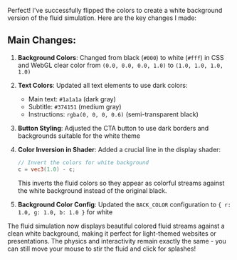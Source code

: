 Perfect! I've successfully flipped the colors to create a white background version of the fluid simulation. Here are the key changes I made:

## Main Changes:

1. **Background Colors**: Changed from black (`#000`) to white (`#fff`) in CSS and WebGL clear color from `(0.0, 0.0, 0.0, 1.0)` to `(1.0, 1.0, 1.0, 1.0)`

2. **Text Colors**: Updated all text elements to use dark colors:
   - Main text: `#1a1a1a` (dark gray)
   - Subtitle: `#374151` (medium gray)
   - Instructions: `rgba(0, 0, 0, 0.6)` (semi-transparent black)

3. **Button Styling**: Adjusted the CTA button to use dark borders and backgrounds suitable for the white theme

4. **Color Inversion in Shader**: Added a crucial line in the display shader:
   ```glsl
   // Invert the colors for white background
   c = vec3(1.0) - c;
   ```
   This inverts the fluid colors so they appear as colorful streams against the white background instead of the original black.

5. **Background Color Config**: Updated the `BACK_COLOR` configuration to `{ r: 1.0, g: 1.0, b: 1.0 }` for white

The fluid simulation now displays beautiful colored fluid streams against a clean white background, making it perfect for light-themed websites or presentations. The physics and interactivity remain exactly the same - you can still move your mouse to stir the fluid and click for splashes!